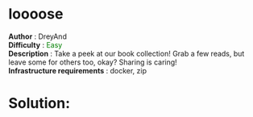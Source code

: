 # loooose

**Author** : DreyAnd    
**Difficulty** : <font color='green'>Easy</font>  
**Description** : Take a peek at our book collection! Grab a few reads, but leave some for others too, okay? Sharing is caring!  
**Infrastructure requirements** : docker, zip

# Solution:


